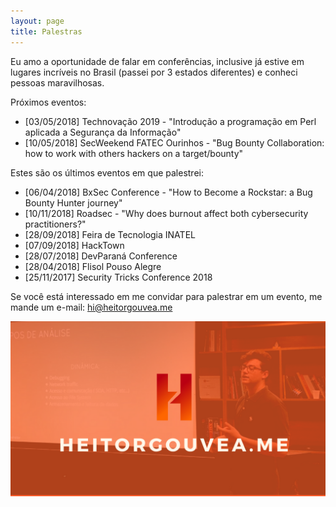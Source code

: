 ```yaml
---
layout: page
title: Palestras
---
```


Eu amo a oportunidade de falar em conferências, inclusive já estive em lugares incríveis no Brasil (passei por 3 estados diferentes) e conheci pessoas maravilhosas.

Próximos eventos:

- [03/05/2018] Technovação 2019 - "Introdução a programação em Perl aplicada a Segurança da Informação"
- [10/05/2018] SecWeekend FATEC Ourinhos - "Bug Bounty Collaboration: how to work with others hackers on a target/bounty"

Estes são os últimos eventos em que palestrei:

- [06/04/2018] BxSec Conference - "How to Become a Rockstar: a Bug Bounty Hunter journey"
- [10/11/2018] Roadsec - "Why does burnout affect both cybersecurity practitioners?"
- [28/09/2018] Feira de Tecnologia INATEL
- [07/09/2018] HackTown
- [28/07/2018] DevParaná Conference
- [28/04/2018] Flisol Pouso Alegre
- [25/11/2017] Security Tricks Conference 2018

Se você está interessado em me convidar para palestrar em um evento, me mande um e-mail: hi@heitorgouvea.me

![](/images/photos/heitor-gouvea.png)
